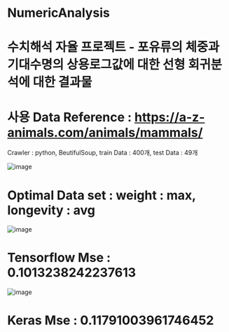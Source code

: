 # NumericAnalysis

# 수치해석 자율 프로젝트 - 포유류의 체중과 기대수명의 상용로그값에 대한 선형 회귀분석에 대한 결과물

# 사용 Data Reference : https://a-z-animals.com/animals/mammals/
Crawler : python, BeutifulSoup,
train Data : 400개,
test Data : 49개

![image](https://user-images.githubusercontent.com/66053034/119271937-c855ea00-bc3e-11eb-9449-9cbbddade0cb.png)
# Optimal Data set : weight : max, longevity : avg
![image](https://user-images.githubusercontent.com/66053034/119271932-bffdaf00-bc3e-11eb-9ddc-57c3088930ee.png)
# Tensorflow Mse :  0.1013238242237613
![image](https://user-images.githubusercontent.com/66053034/119271890-84fb7b80-bc3e-11eb-801e-6f73ba5402bc.png)
# Keras Mse : 0.11791003961746452
